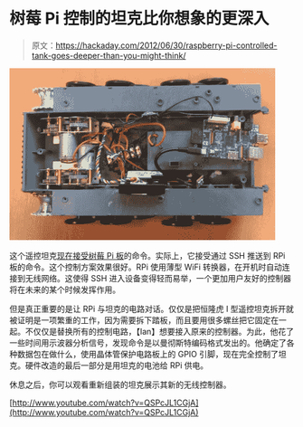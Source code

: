 # 树莓 Pi 控制的坦克比你想象的更深入

> 原文：<https://hackaday.com/2012/06/30/raspberry-pi-controlled-tank-goes-deeper-than-you-might-think/>

![](img/4948297f5da1b82cf1d19097d546f344.png "rpi-tank-hacking")

这个遥控坦克[现在接受树莓 Pi 板](http://blog.ianrenton.com/tag/raspberry-tank-build-diary/?order=asc)的命令。实际上，它接受通过 SSH 推送到 RPi 板的命令。这个控制方案效果很好。RPi 使用薄型 WiFi 转换器，在开机时自动连接到无线网络。这使得 SSH 进入设备变得轻而易举，一个更加用户友好的控制器将在未来的某个时候发挥作用。

但是真正重要的是让 RPi 与坦克的电路对话。仅仅是把恒隆虎 I 型遥控坦克拆开就被证明是一项繁重的工作，因为需要拆下踏板，而且要用很多螺丝把它固定在一起。不仅仅是替换所有的控制电路，【Ian】想要接入原来的控制器。为此，他花了一些时间用示波器分析信号，发现命令是以曼彻斯特编码格式发出的。他确定了各种数据包在做什么，使用晶体管保护电路板上的 GPIO 引脚，现在完全控制了坦克。硬件改造的最后一部分是用坦克的电池给 RPi 供电。

休息之后，你可以观看重新组装的坦克展示其新的无线控制器。

[http://www.youtube.com/watch?v=QSPcJL1CGjA](http://www.youtube.com/watch?v=QSPcJL1CGjA)